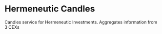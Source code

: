 # Hermeneutic Candles

Candles service for Hermeneutic Investments. Aggregates information from 3 CEXs